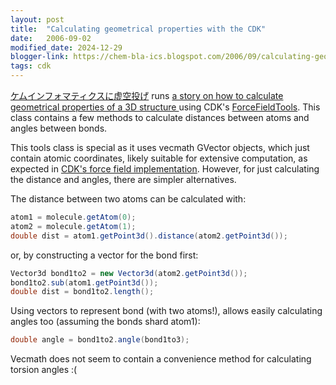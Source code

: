 ```yaml
---
layout: post
title:  "Calculating geometrical properties with the CDK"
date:   2006-09-02
modified_date: 2024-12-29
blogger-link: https://chem-bla-ics.blogspot.com/2006/09/calculating-geometrical-properties.html
tags: cdk
---
```


[ケムインフォマティクスに虚空投げ](http://cheminformatics.seesaa.net/) runs [a story on how to calculate geometrical
properties of a 3D structure <i class="fa-solid fa-recycle fa-xs"></i>](https://chem-bla-ics.linkedchemistry.info/2006/09/02/calculating-geometrical-properties.html) using
CDK's [ForceFieldTools](http://cdk.sourceforge.net/api/org/openscience/cdk/modeling/forcefield/ForceFieldTools.html).
This class contains a few methods to calculate distances between atoms and angles between bonds.

This tools class is special as it uses vecmath GVector objects, which just contain atomic coordinates, likely suitable
for extensive computation, as expected in [CDK's force field implementation](http://cdk.sourceforge.net/api/org/openscience/cdk/modeling/forcefield/package-frame.html).
However, for just calculating the distance and angles, there are simpler alternatives.

The distance between two atoms can be calculated with:

```java
atom1 = molecule.getAtom(0);
atom2 = molecule.getAtom(1);
double dist = atom1.getPoint3d().distance(atom2.getPoint3d());
```

or, by constructing a vector for the bond first:

```java
Vector3d bond1to2 = new Vector3d(atom2.getPoint3d());
bond1to2.sub(atom1.getPoint3d());
double dist = bond1to2.length();
```

Using vectors to represent bond (with two atoms!), allows easily calculating angles too (assuming the bonds shard atom1):

```java
double angle = bond1to2.angle(bond1to3);
```

Vecmath does not seem to contain a convenience method for calculating torsion angles :(
